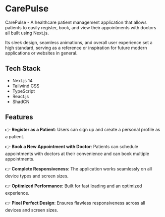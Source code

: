 # CarePulse 

CarePulse - A healthcare patient management application that allows patients to easily register, book, and view their appointments with doctors all built using Next.js.

Its sleek design, seamless animations, and overall user experience set a high standard, serving as a reference or inspiration for future modern applications or websites in general.

## Tech Stack

- Next.js 14
- Tailwind CSS
- TypeScript
- React.js
- ShadCN

## Features

👉 **Register as a Patient**: Users can sign up and create a personal profile as a patient.

👉 **Book a New Appointment with Doctor**: Patients can schedule appointments with doctors at their convenience and can book multiple appointments.

👉 **Complete Responsiveness**: The application works seamlessly on all device types and screen sizes.

👉 **Optimized Performance**: Built for fast loading and an optimized experience.

👉 **Pixel Perfect Design**: Ensures flawless responsiveness across all devices and screen sizes.
